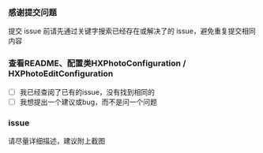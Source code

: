 ### 感谢提交问题
提交 issue 前请先通过关键字搜索已经存在或解决了的 issue，避免重复提交相同内容

### 查看README、配置类HXPhotoConfiguration / HXPhotoEditConfiguration
- [ ] 我已经查阅了已有的issue，没有找到相同的
- [ ] 我想提出一个建议或bug，而不是问一个问题

### issue
请尽量详细描述，建议附上截图
